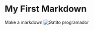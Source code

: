 # My First Markdown #
Make a markdown
![Gatito programador](https://octodex.github.com/images/codercat.jpg)
